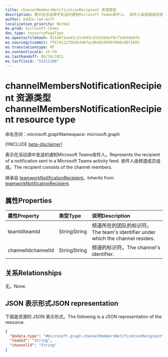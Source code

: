 ```yaml
---
title: channelMembersNotificationRecipient 资源类型
description: 表示在活动源中发送的通知Microsoft Teams收件人。 收件人由频道成员组成。
author: eddie-lee-msft
localization_priority: Normal
ms.prod: microsoft-teams
doc_type: resourcePageType
ms.openlocfilehash: 821d4f2ee41c15cb93cd3d53b9af9cf1e63db97b
ms.sourcegitcommit: 7f674112f5b95446fac86d829509f889c60f1693
ms.translationtype: MT
ms.contentlocale: zh-CN
ms.lasthandoff: 06/30/2021
ms.locfileid: "53211286"
---
```

# <a name="channelmembersnotificationrecipient-resource-type"></a><span data-ttu-id="11384-104">channelMembersNotificationRecipient 资源类型</span><span class="sxs-lookup"><span data-stu-id="11384-104">channelMembersNotificationRecipient resource type</span></span>

<span data-ttu-id="11384-105">命名空间：microsoft.graph</span><span class="sxs-lookup"><span data-stu-id="11384-105">Namespace: microsoft.graph</span></span>

[!INCLUDE [beta-disclaimer](../../includes/beta-disclaimer.md)]

<span data-ttu-id="11384-106">表示在活动源中发送的通知Microsoft Teams收件人。</span><span class="sxs-lookup"><span data-stu-id="11384-106">Represents the recipient of a notification sent in a Microsoft Teams activity feed.</span></span> <span data-ttu-id="11384-107">收件人由频道成员组成。</span><span class="sxs-lookup"><span data-stu-id="11384-107">The recipient consists of the channel members.</span></span>

<span data-ttu-id="11384-108">继承自 [teamworkNotificationRecipient](teamworknotificationrecipient.md)。</span><span class="sxs-lookup"><span data-stu-id="11384-108">Inherits from [teamworkNotificationRecipient](teamworknotificationrecipient.md).</span></span>

## <a name="properties"></a><span data-ttu-id="11384-109">属性</span><span class="sxs-lookup"><span data-stu-id="11384-109">Properties</span></span>
| <span data-ttu-id="11384-110">属性</span><span class="sxs-lookup"><span data-stu-id="11384-110">Property</span></span>  | <span data-ttu-id="11384-111">类型</span><span class="sxs-lookup"><span data-stu-id="11384-111">Type</span></span>   | <span data-ttu-id="11384-112">说明</span><span class="sxs-lookup"><span data-stu-id="11384-112">Description</span></span>                                            |
| :-------- | :----- | :----------------------------------------------------- |
| <span data-ttu-id="11384-113">teamId</span><span class="sxs-lookup"><span data-stu-id="11384-113">teamId</span></span>    | <span data-ttu-id="11384-114">String</span><span class="sxs-lookup"><span data-stu-id="11384-114">String</span></span> | <span data-ttu-id="11384-115">频道所在的团队的标识符。</span><span class="sxs-lookup"><span data-stu-id="11384-115">The team's identifier under which the channel resides.</span></span> |
| <span data-ttu-id="11384-116">channelId</span><span class="sxs-lookup"><span data-stu-id="11384-116">channelId</span></span> | <span data-ttu-id="11384-117">String</span><span class="sxs-lookup"><span data-stu-id="11384-117">String</span></span> | <span data-ttu-id="11384-118">频道的标识符。</span><span class="sxs-lookup"><span data-stu-id="11384-118">The channel's identifier.</span></span>                              |

## <a name="relationships"></a><span data-ttu-id="11384-119">关系</span><span class="sxs-lookup"><span data-stu-id="11384-119">Relationships</span></span>
<span data-ttu-id="11384-120">无。</span><span class="sxs-lookup"><span data-stu-id="11384-120">None.</span></span>

## <a name="json-representation"></a><span data-ttu-id="11384-121">JSON 表示形式</span><span class="sxs-lookup"><span data-stu-id="11384-121">JSON representation</span></span>
<span data-ttu-id="11384-122">下面是资源的 JSON 表示形式。</span><span class="sxs-lookup"><span data-stu-id="11384-122">The following is a JSON representation of the resource.</span></span>
<!-- {
  "blockType": "resource",
  "@odata.type": "microsoft.graph.channelMembersNotificationRecipient"
}
-->

``` json
{
  "@odata.type": "#microsoft.graph.channelMembersNotificationRecipient",
  "teamId": "String",
  "channelId": "String"
}
```
